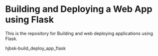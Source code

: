 # Building and Deploying a Web App using Flask
This is the repository for Building and web deploying applications using Flask.

hjbsk-build_deploy_app_flask